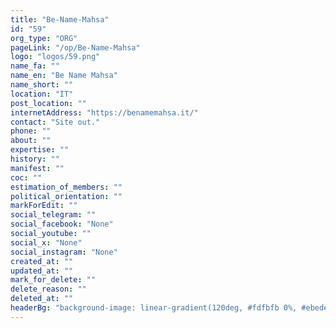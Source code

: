 ```yaml
---
title: "Be-Name-Mahsa"
id: "59"
org_type: "ORG"
pageLink: "/op/Be-Name-Mahsa"
logo: "logos/59.png"
name_fa: ""
name_en: "Be Name Mahsa"
name_short: ""
location: "IT"
post_location: ""
internetAddress: "https://benamemahsa.it/"
contact: "Site out."
phone: ""
about: ""
expertise: ""
history: ""
manifest: ""
coc: ""
estimation_of_members: ""
political_orientation: ""
markForEdit: ""
social_telegram: ""
social_facebook: "None"
social_youtube: ""
social_x: "None"
social_instagram: "None"
created_at: ""
updated_at: ""
mark_for_delete: ""
delete_reason: ""
deleted_at: ""
headerBg: "background-image: linear-gradient(120deg, #fdfbfb 0%, #ebedee 100%);"
---
```

